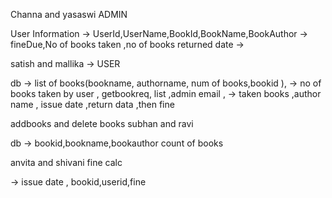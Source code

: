 Channa and yasaswi ADMIN  

User Information -> UserId,UserName,BookId,BookName,BookAuthor
                 -> fineDue,No of books taken ,no of books returned date
                 -> 
                 
                
satish and mallika -> USER

db ->  list of books(bookname, authorname, num of books,bookid ),
   -> no of books taken by user , getbookreq, list ,admin email ,
   -> taken books ,author name , issue date ,return data ,then fine
 
addbooks and delete books
subhan and ravi

db -> bookid,bookname,bookauthor count of books

anvita and shivani
 fine calc
 
 -> issue date , bookid,userid,fine 
